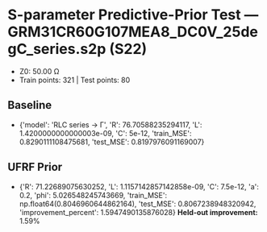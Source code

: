 # S-parameter Predictive-Prior Test — GRM31CR60G107MEA8_DC0V_25degC_series.s2p (S22)
- Z0: 50.00 Ω
- Train points: 321  |  Test points: 80

## Baseline
- {'model': 'RLC series -> Γ', 'R': 76.70588235294117, 'L': 1.4200000000000003e-09, 'C': 5e-12, 'train_MSE': 0.8290111108475681, 'test_MSE': 0.8197976091169007}

## UFRF Prior
- {'R': 71.22689075630252, 'L': 1.1157142857142858e-09, 'C': 7.5e-12, 'a': 0.2, 'phi': 5.026548245743669, 'train_MSE': np.float64(0.8046960644862164), 'test_MSE': 0.8067238948320942, 'improvement_percent': 1.5947490135876028}
**Held-out improvement:** 1.59%